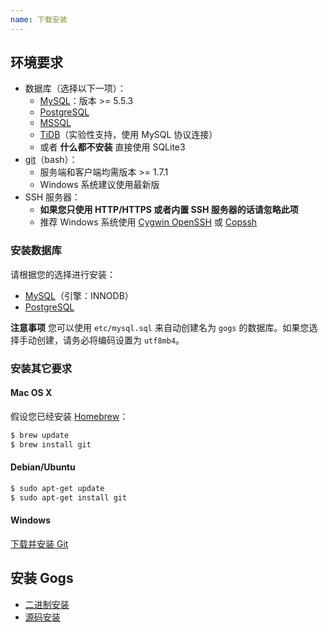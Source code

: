 ```yaml
---
name: 下载安装
---
```


## 环境要求

- 数据库（选择以下一项）：
    - [MySQL](http://dev.mysql.com)：版本 >= 5.5.3
    - [PostgreSQL](http://www.postgresql.org/)
    - [MSSQL](https://en.wikipedia.org/wiki/Microsoft_SQL_Server)
    - [TiDB](https://github.com/pingcap/tidb)（实验性支持，使用 MySQL 协议连接）
    - 或者 **什么都不安装** 直接使用 SQLite3
- [git](http://git-scm.com/)（bash）：
    - 服务端和客户端均需版本 >= 1.7.1
    - Windows 系统建议使用最新版
- SSH 服务器：
    - **如果您只使用 HTTP/HTTPS 或者内置 SSH 服务器的话请忽略此项**
    - 推荐 Windows 系统使用 [Cygwin OpenSSH](http://docs.oracle.com/cd/E24628_01/install.121/e22624/preinstall_req_cygwin_ssh.htm) 或 [Copssh](https://www.itefix.net/copssh)

### 安装数据库

请根据您的选择进行安装：

- [MySQL](http://dev.mysql.com/downloads/mysql/)（引擎：INNODB）
- [PostgreSQL](http://www.postgresql.org/download/)

**注意事项** 您可以使用 `etc/mysql.sql` 来自动创建名为 `gogs` 的数据库。如果您选择手动创建，请务必将编码设置为 `utf8mb4`。

### 安装其它要求

#### Mac OS X

假设您已经安装 [Homebrew](http://brew.sh/)：

```sh
$ brew update
$ brew install git
```

#### Debian/Ubuntu

```sh
$ sudo apt-get update
$ sudo apt-get install git
```

#### Windows

[下载并安装 Git](http://git-scm.com/downloads)

## 安装 Gogs

- [二进制安装](http://gogs.io/docs/installation/install_from_binary.html)
- [源码安装](http://gogs.io/docs/installation/install_from_source.html)
